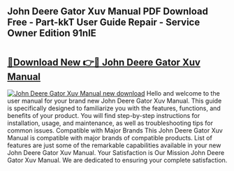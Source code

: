 ## John Deere Gator Xuv Manual PDF Download Free - Part-kkT User Guide Repair - Service Owner Edition 91nIE

# <h2><a href="http://bc93285.oget.top/?id=John+Deere+Gator+Xuv+Manual">🔗Download New 👉🔴 John Deere Gator Xuv Manual</a></h2>

[![John Deere Gator Xuv Manual new download](https://i.imgur.com/5g1atiW.png)](http://bc93285.oget.top/?id=John+Deere+Gator+Xuv+Manual)
Hello and welcome to the user manual for your brand new John Deere Gator Xuv Manual. This guide is specifically designed to familiarize you with the features, functions, and benefits of your product. You will find step-by-step instructions for installation, usage, and maintenance, as well as troubleshooting tips for common issues. Compatible with Major Brands This John Deere Gator Xuv Manual is compatible with major brands of compatible products. List of features are just some of the remarkable capabilities available in your new John Deere Gator Xuv Manual. Your Satisfaction is Our Mission John Deere Gator Xuv Manual. We are dedicated to ensuring your complete satisfaction.
